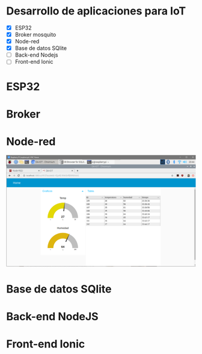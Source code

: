 # Desarrollo de aplicaciones para IoT

- [x] ESP32
- [x] Broker mosquito
- [x] Node-red
- [x] Base de datos SQlite
- [ ] Back-end Nodejs
- [ ] Front-end Ionic

# ESP32

# Broker

# Node-red

![ASD](iot_1.png)

# Base de datos SQlite

# Back-end NodeJS

# Front-end Ionic
